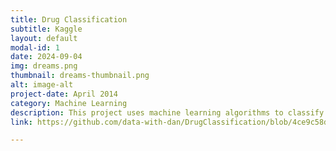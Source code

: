 ```yaml
---
title: Drug Classification
subtitle: Kaggle
layout: default
modal-id: 1
date: 2024-09-04
img: dreams.png
thumbnail: dreams-thumbnail.png
alt: image-alt
project-date: April 2014
category: Machine Learning
description: This project uses machine learning algorithms to classify drugs based on provided features. The dataset includes various attributes, and models like SVM and Decision Trees are explored.
link: https://github.com/data-with-dan/DrugClassification/blob/4ce9c58d0934e515d5aed36cafab4402b22aefed/DrugClassification.ipynb

---
```

